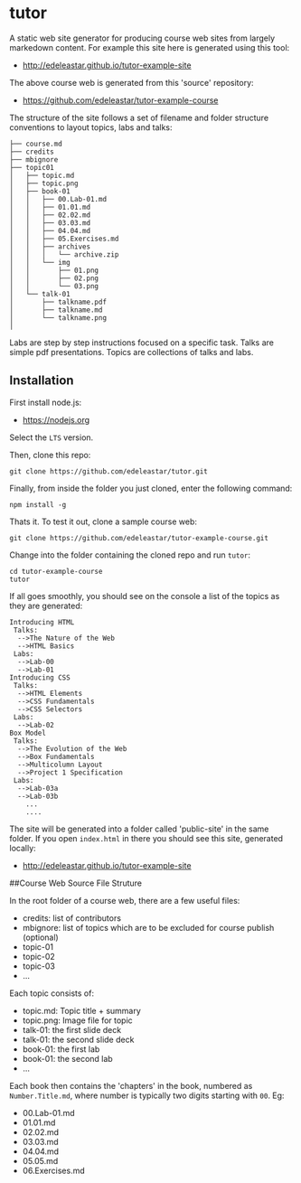 tutor
=====

A static web site generator for producing course web sites from largely markedown content. For example this site here is generated using this tool:

 - <http://edeleastar.github.io/tutor-example-site>

The above course web is generated from this 'source' repository:

 - <https://github.com/edeleastar/tutor-example-course>

The structure of the site follows a set of filename and folder structure conventions to layout topics, labs and talks:

~~~
├── course.md
├── credits
├── mbignore
├── topic01
│   ├── topic.md
│   ├── topic.png
│   ├── book-01
│   │   ├── 00.Lab-01.md
│   │   ├── 01.01.md
│   │   ├── 02.02.md
│   │   ├── 03.03.md
│   │   ├── 04.04.md
│   │   ├── 05.Exercises.md
│   │   ├── archives
│   │   │   └── archive.zip
│   │   └── img
│   │       ├── 01.png
│   │       ├── 02.png
│   │       └── 03.png
│   └── talk-01
│       ├── talkname.pdf
│       ├── talkname.md
│       └── talkname.png
│   
~~~

Labs are step by step instructions focused on a specific task. Talks are simple pdf presentations. Topics are collections of talks and labs.

## Installation

First install node.js:

- <https://nodejs.org>

Select the `LTS` version.

Then, clone this repo:

~~~
git clone https://github.com/edeleastar/tutor.git
~~~

Finally, from inside the folder you just cloned, enter the following command:

~~~
npm install -g
~~~

Thats it. To test it out, clone a sample course web:

~~~
git clone https://github.com/edeleastar/tutor-example-course.git
~~~

Change into the folder containing the cloned repo and run `tutor`:

~~~
cd tutor-example-course
tutor
~~~

If all goes smoothly, you should see on the console a list of the topics as they are generated:

~~~
Introducing HTML
 Talks:
  -->The Nature of the Web
  -->HTML Basics
 Labs:
  -->Lab-00
  -->Lab-01
Introducing CSS
 Talks:
  -->HTML Elements
  -->CSS Fundamentals
  -->CSS Selectors
 Labs:
  -->Lab-02
Box Model
 Talks:
  -->The Evolution of the Web
  -->Box Fundamentals
  -->Multicolumn Layout
  -->Project 1 Specification
 Labs:
  -->Lab-03a
  -->Lab-03b
    ...
    ....
  ~~~

The site will be generated into a folder called 'public-site' in the same folder. If you open `index.html` in there you should see this site, generated locally:

 - <http://edeleastar.github.io/tutor-example-site>

##Course Web Source File Struture

In the root folder of a course web, there are a few useful files:

- credits: list of contributors
- mbignore: list of topics which are to be excluded for course publish (optional)
- topic-01
- topic-02
- topic-03
-  ...

Each topic consists of:

- topic.md: Topic title + summary
- topic.png: Image file for topic
- talk-01: the first slide deck
- talk-01: the second slide deck
- book-01: the first lab
- book-01: the second lab
- ...


Each book then contains the 'chapters' in the book, numbered as  `Number.Title.md`, where number is typically two digits starting with `00`. Eg:

- 00.Lab-01.md
- 01.01.md
- 02.02.md
- 03.03.md
- 04.04.md
- 05.05.md
- 06.Exercises.md

